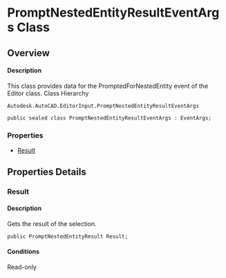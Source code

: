 # PromptNestedEntityResultEventArgs Class

## Overview

#### Description
This class provides data for the PromptedForNestedEntity event of the Editor class.
Class Hierarchy
```text
Autodesk.AutoCAD.EditorInput.PromptNestedEntityResultEventArgs
```

```text
public sealed class PromptNestedEntityResultEventArgs : EventArgs;
```

### Properties

- [Result](#result)


## Properties Details

### Result

#### Description
Gets the result of the selection.
```text
public PromptNestedEntityResult Result;
```

#### Conditions
Read-only